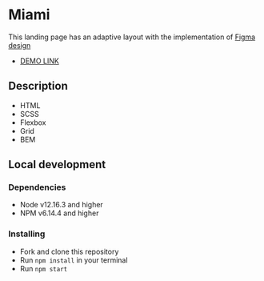 # Miami

This landing page  has an adaptive layout with the implementation of [Figma design](https://www.figma.com/file/nHz8bflIwJaWP3P99vKTH5/miami_home_new?node-id=16033%3A3)

 - [DEMO LINK](https://VeronikaLushchik.github.io/Miami)

 ## Description

 - HTML
 - SCSS
 - Flexbox
 - Grid
 - BEM

## Local development
### Dependencies
- Node v12.16.3 and higher
- NPM v6.14.4 and higher

### Installing
- Fork and clone this repository
- Run `npm install` in your terminal
- Run `npm start`